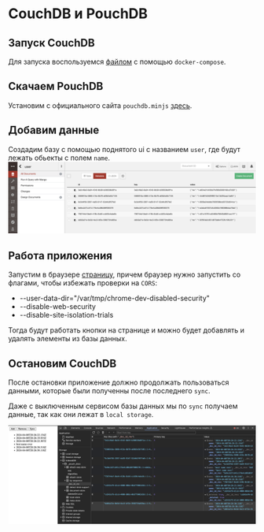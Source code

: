 # CouchDB и PouchDB

## Запуск CouchDB

Для запуска воспользуемся [файлом](compose.yml) с помощью `docker-compose`.

## Скачаем PouchDB

Установим с официального сайта `pouchdb.minjs` [здесь](https://pouchdb.com/download.html).

## Добавим данные

Создадим базу с помощью поднятого ui с названием `user`, где будут лежать обьекты с полем `name`.
![настройки](pics/couch.png)

## Работа приложения

Запустим в браузере [страницу](ДЗ3.html), причем браузер нужно запустить со флагами, чтобы избежать проверки на `CORS`:
- --user-data-dir="/var/tmp/chrome-dev-disabled-security"
- --disable-web-security
- --disable-site-isolation-trials

Тогда будут работать кнопки на странице и можно будет добавлять и удалять элементы из базы данных.

## Остановим CouchDB

После остановки приложение должно продолжать пользоваться данными, которые были полученны после последнего `sync`.

Даже с выключенным сервисом базы данных мы по `sync` получаем данные, так как они лежат в `local storage`.

![пруф](pics/offline.png)
